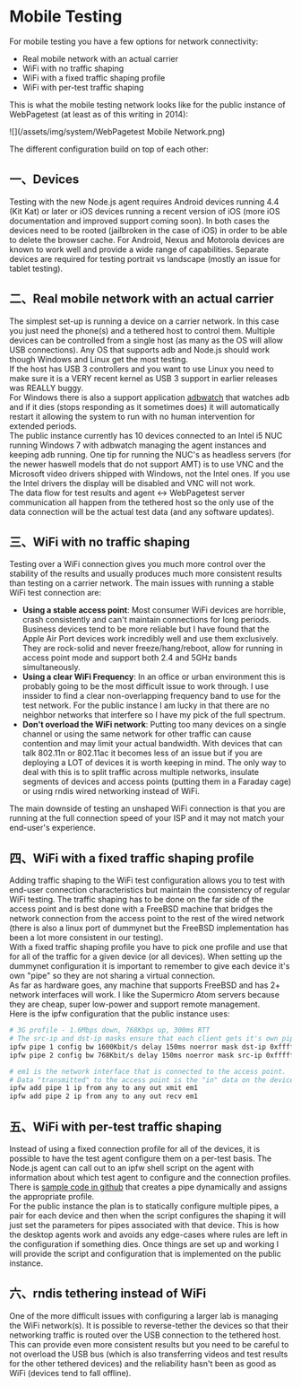 # Mobile Testing

For mobile testing you have a few options for network connectivity:
+ Real mobile network with an actual carrier
+ WiFi with no traffic shaping
+ WiFi with a fixed traffic shaping profile
+ WiFi with per-test traffic shaping

This is what the mobile testing network looks like for the public instance of WebPagetest (at least as of this writing in 2014):

![](/assets/img/system/WebPagetest Mobile Network.png)

The different configuration build on top of each other:

## 一、Devices
Testing with the new Node.js agent requires Android devices running 4.4 (Kit Kat) or later or iOS devices running a recent version of iOS (more iOS documentation and improved support coming soon).  In both cases the devices need to be rooted (jailbroken in the case of iOS) in order to be able to delete the browser cache.  For Android, Nexus and Motorola devices are known to work well and provide a wide range of capabilities.  Separate devices are required for testing portrait vs landscape (mostly an issue for tablet testing).

## 二、Real mobile network with an actual carrier

The simplest set-up is running a device on a carrier network.  In this case you just need the phone(s) and a tethered host to control them.  Multiple devices can be controlled from a single host (as many as the OS will allow USB connections).  Any OS that supports adb and Node.js should work though Windows and Linux get the most testing.  
If the host has USB 3 controllers and you want to use Linux you need to make sure it is a VERY recent kernel as USB 3 support in earlier releases was REALLY buggy.  
For Windows there is also a support application [adbwatch](https://github.com/WPO-Foundation/adbwatch/releases) that watches adb and if it dies (stops responding as it sometimes does) it will automatically restart it allowing the system to run with no human intervention for extended periods.  
The public instance currently has 10 devices connected to an Intel i5 NUC running Windows 7 with adbwatch managing the agent instances and keeping adb running.  One tip for running the NUC's as headless servers (for the newer haswell models that do not support AMT) is to use VNC and the Microsoft video drivers shipped with Windows, not the Intel ones.  If you use the Intel drivers the display will be disabled and VNC will not work.  
The data flow for test results and agent <-> WebPagetest server communication all happen from the tethered host so the only use of the data connection will be the actual test data (and any software updates).

## 三、WiFi with no traffic shaping
Testing over a WiFi connection gives you much more control over the stability of the results and usually produces much more consistent results than testing on a carrier network.  The main issues with running a stable WiFi test connection are:
+ **Using a stable access point**: Most consumer WiFi devices are horrible, crash consistently and can't maintain connections for long periods.  Business devices tend to be more reliable but I have found that the Apple Air Port devices work incredibly well and use them exclusively.  They are rock-solid and never freeze/hang/reboot, allow for running in access point mode and support both 2.4 and 5GHz bands simultaneously.
+ **Using a clear WiFi Frequency**: In an office or urban environment this is probably going to be the most difficult issue to work through.  I use inssider to find a clear non-overlapping frequency band to use for the test network.  For the public instance I am lucky in that there are no neighbor networks that interfere so I have my pick of the full spectrum.
+ **Don't overload the WiFi network**: Putting too many devices on a single channel or using the same network for other traffic can cause contention and may limit your actual bandwidth.  With devices that can talk 802.11n or 802.11ac it becomes less of an issue but if you are deploying a LOT of devices it is worth keeping in mind.  The only way to deal with this is to split traffic across multiple networks, insulate segments of devices and access points (putting them in a Faraday cage) or using rndis wired networking instead of WiFi.

The main downside of testing an unshaped WiFi connection is that you are running at the full connection speed of your ISP and it may not match your end-user's experience.

## 四、WiFi with a fixed traffic shaping profile
Adding traffic shaping to the WiFi test configuration allows you to test with end-user connection characteristics but maintain the consistency of regular WiFi testing.  The traffic shaping has to be done on the far side of the access point and is best done with a FreeBSD machine that bridges the network connection from the access point to the rest of the wired network (there is also a linux port of dummynet but the FreeBSD implementation has been a lot more consistent in our testing).  
With a fixed traffic shaping profile you have to pick one profile and use that for all of the traffic for a given device (or all devices).  When setting up the dummynet configuration it is important to remember to give each device it's own "pipe" so they are not sharing a virtual connection.  
As far as hardware goes, any machine that supports FreeBSD and has 2+ network interfaces will work.  I like the Supermicro Atom servers because they are cheap, super low-power and support remote management.  
Here is the ipfw configuration that the public instance uses:
```bash
# 3G profile - 1.6Mbps down, 768Kbps up, 300ms RTT
# The src-ip and dst-ip masks ensure that each client gets it's own pipe
ipfw pipe 1 config bw 1600Kbit/s delay 150ms noerror mask dst-ip 0xffffffff
ipfw pipe 2 config bw 768Kbit/s delay 150ms noerror mask src-ip 0xffffffff

# em1 is the network interface that is connected to the access point.
# Data "transmitted" to the access point is the "in" data on the devices.
ipfw add pipe 1 ip from any to any out xmit em1
ipfw add pipe 2 ip from any to any out recv em1
```

## 五、WiFi with per-test traffic shaping
Instead of using a fixed connection profile for all of the devices, it is possible to have the test agent configure them on a per-test basis.  The Node.js agent can call out to an ipfw shell script on the agent with information about which test agent to configure and the connection profiles.  There is [sample code in github](https://github.com/WPO-Foundation/webpagetest/blob/master/agent/js/ipfw_config) that creates a pipe dynamically and assigns the appropriate profile.  
For the public instance the plan is to statically configure multiple pipes, a pair for each device and then when the script configures the shaping it will just set the parameters for pipes associated with that device.  This is how the desktop agents work and avoids any edge-cases where rules are left in the configuration if something dies.  Once things are set up and working I will provide the script and configuration that is implemented on the public instance.

## 六、rndis tethering instead of WiFi
One of the more difficult issues with configuring a larger lab is managing the WiFi network(s).  It is possible to reverse-tether the devices so that their networking traffic is routed over the USB connection to the tethered host.  This can provide even more consistent results but you need to be careful to not overload the USB bus (which is also transferring videos and test results for the other tethered devices) and the reliability hasn't been as good as WiFi (devices tend to fall offline).